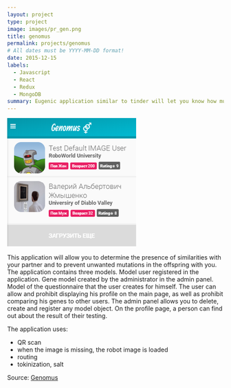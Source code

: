 ```yaml
---
layout: project
type: project
image: images/pr_gen.png
title: genomus
permalink: projects/genomus
# All dates must be YYYY-MM-DD format!
date: 2015-12-15
labels:
  - Javascript
  - React
  - Redux
  - MongoDB
summary: Eugenic application similar to tinder will let you know how much you match with your partner.
---
```


<img class="ui medium right floated rounded image" src="../images/pr_gen.png">

This application will allow you to determine the presence of similarities with your partner and to prevent unwanted mutations in the offspring with you.
The application contains three models. Model user registered in the application. Gene model created by the administrator in the admin panel. Model of the questionnaire that the user creates for himself. The user can allow and prohibit displaying his profile on the main page, as well as prohibit comparing his genes to other users.
The admin panel allows you to delete, create and register any model object.
On the profile page, a person can find out about the result of their testing.

The application uses:
- QR scan
- when the image is missing, the robot image is loaded
- routing
- tokinization, salt
 
Source: <a href="https://github.com/Barklim/Genomus"><i class="large github icon"></i>Genomus</a>
